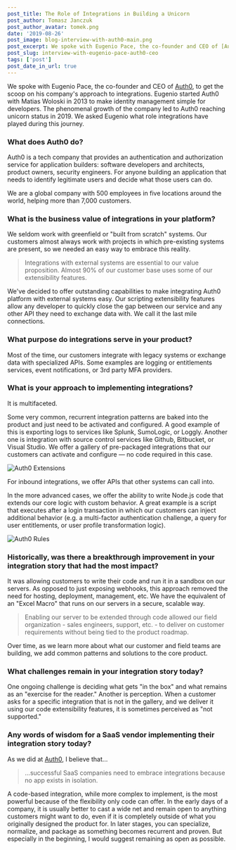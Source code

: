 ```yaml
---
post_title: The Role of Integrations in Building a Unicorn
post_author: Tomasz Janczuk
post_author_avatar: tomek.png
date: '2019-08-26'
post_image: blog-interview-with-auth0-main.png
post_excerpt: We spoke with Eugenio Pace, the co-founder and CEO of [Auth0](https://auth0.com/), to get the scoop on his company's approach to integrations.
post_slug: interview-with-eugenio-pace-auth0-ceo
tags: ['post']
post_date_in_url: true
---
```


We spoke with Eugenio Pace, the co-founder and CEO of [Auth0](https://auth0.com/), to get the scoop on his company's approach to integrations. Eugenio started Auth0 with Matias Woloski in 2013 to make identity management simple for developers. The phenomenal growth of the company led to Auth0 reaching unicorn status in 2019. We asked Eugenio what role integrations have played during this journey.

### What does Auth0 do?

Auth0 is a tech company that provides an authentication and authorization service for application builders: software developers and architects, product owners, security engineers. For anyone building an application that needs to identify legitimate users and decide what those users can do.

We are a global company with 500 employees in five locations around the world, helping more than 7,000 customers.

### What is the business value of integrations in your platform?

We seldom work with greenfield or "built from scratch" systems. Our customers almost always work with projects in which pre-existing systems are present, so we needed an easy way to embrace this reality.

> Integrations with external systems are essential to our value proposition. Almost 90% of our customer base uses some of our extensibility features.

We've decided to offer outstanding capabilities to make integrating Auth0 platform with external systems easy. Our scripting extensibility features allow any developer to quickly close the gap between our service and any other API they need to exchange data with. We call it the last mile connections.

### What purpose do integrations serve in your product?

Most of the time, our customers integrate with legacy systems or exchange data with specialized APIs. Some examples are logging or entitlements services, event notifications, or 3rd party MFA providers.

### What is your approach to implementing integrations?

It is multifaceted.

Some very common, recurrent integration patterns are baked into the product and just need to be activated and configured. A good example of this is exporting logs to services like Splunk, SumoLogic, or Loggly. Another one is integration with source control services like Github, Bitbucket, or Visual Studio. We offer a gallery of pre-packaged integrations that our customers can activate and configure — no code required in this case.

![Auth0 Extensions](blog-interview-auth0-extensions.png 'Auth0 Extensions')

For inbound integrations, we offer APIs that other systems can call into.

In the more advanced cases, we offer the ability to write Node.js code that extends our core logic with custom behavior. A great example is a script that executes after a login transaction in which our customers can inject additional behavior (e.g. a multi-factor authentication challenge, a query for user entitlements, or user profile transformation logic).

![Auth0 Rules](blog-interview-auth0-rules.png 'Auth0 Rules')

### Historically, was there a breakthrough improvement in your integration story that had the most impact?

It was allowing customers to write their code and run it in a sandbox on our servers. As opposed to just exposing webhooks, this approach removed the need for hosting, deployment, management, etc. We have the equivalent of an "Excel Macro" that runs on our servers in a secure, scalable way.

> Enabling our server to be extended through code allowed our field organization - sales engineers, support, etc. - to deliver on customer requirements without being tied to the product roadmap.

Over time, as we learn more about what our customer and field teams are building, we add common patterns and solutions to the core product.

### What challenges remain in your integration story today?

One ongoing challenge is deciding what gets "in the box" and what remains as an "exercise for the reader." Another is perception. When a customer asks for a specific integration that is not in the gallery, and we deliver it using our code extensibility features, it is sometimes perceived as "not supported."

### Any words of wisdom for a SaaS vendor implementing their integration story today?

As we did at [Auth0](https://auth0.com/), I believe that...

> ...successful SaaS companies need to embrace integrations because no app exists in isolation.

A code-based integration, while more complex to implement, is the most powerful because of the flexibility only code can offer. In the early days of a company, it is usually better to cast a wide net and remain open to anything customers might want to do, even if it is completely outside of what you originally designed the product for. In later stages, you can specialize, normalize, and package as something becomes recurrent and proven. But especially in the beginning, I would suggest remaining as open as possible.
